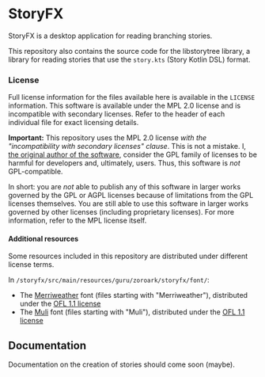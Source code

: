 # StoryFX

StoryFX is a desktop application for reading branching stories.

This repository also contains the source code for the libstorytree library, a library for reading stories that use the `story.kts` (Story Kotlin DSL) format.

### License

Full license information for the files available here is available in the `LICENSE` information. This software is available under the MPL 2.0 license and is incompatible with secondary licenses. Refer to the header of each individual file for exact licensing details.

**Important:** This repository uses the MPL 2.0 license *with the "incompatibility with secondary licenses" clause*. This is not a mistake. I, [the original author of the software](https://github.com/utybo), consider the GPL family of licenses to be harmful for developers and, ultimately, users. Thus, this software is *not* GPL-compatible.

In short: you are *not* able to publish any of this software in larger works governed by the GPL or AGPL licenses because of limitations from the GPL licenses themselves. You are still able to use this software in larger works governed by other licenses (including proprietary licenses). For more information, refer to the MPL license itself.

#### Additional resources

Some resources included in this repository are distributed under different license terms.

In `/storyfx/src/main/resources/guru/zoroark/storyfx/font/`:
* The [Merriweather]((https://github.com/SorkinType/Merriweather)) font (files starting with "Merriweather"), distributed under the [OFL 1.1 license](https://github.com/SorkinType/Merriweather/blob/master/OFL.txt)
* The [Muli](https://github.com/vernnobile/MuliFont) font (files starting with "Muli"), distributed under the [OFL 1.1 license](https://github.com/vernnobile/MuliFont/blob/master/version-2.0/OFL.txt)

## Documentation

Documentation on the creation of stories should come soon (maybe).